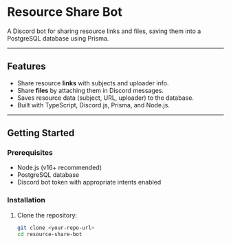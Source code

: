 # Resource Share Bot

A Discord bot for sharing resource links and files, saving them into a PostgreSQL database using Prisma.

---

## Features

- Share resource **links** with subjects and uploader info.
- Share **files** by attaching them in Discord messages.
- Saves resource data (subject, URL, uploader) to the database.
- Built with TypeScript, Discord.js, Prisma, and Node.js.

---

## Getting Started

### Prerequisites

- Node.js (v16+ recommended)
- PostgreSQL database
- Discord bot token with appropriate intents enabled

### Installation

1. Clone the repository:

   ```bash
   git clone <your-repo-url>
   cd resource-share-bot
